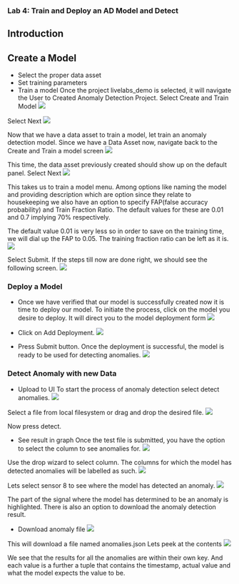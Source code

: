 ### Lab 4: Train and Deploy an AD Model and Detect

## Introduction
## Create a Model
* Select the proper data asset
* Set training parameters
* Train a model
Once the project livelabs_demo is selected, it will navigate the User to Created Anomaly Detection Project. Select Create and Train Model
![](../images/5_create_a_new_model.png " ")

Select Next
![](../images/create_a_new_data_asset.png " ")

Now that we have a data asset to train a model, let train an anomaly detection model. Since we have a Data Asset now, navigate back to the Create and Train a model screen
![](../images/5_create_a_new_model.png " ")

This time, the data asset previously created should show up on the default panel. Select Next
![](../images/choose_an_existing_dataset.png " ")

This takes us to train a model menu. Among options like naming the model and providing description which are option since they relate to housekeeping we also have an option to specify FAP(false accuracy probability) and Train Fraction Ratio. The default values for these are 0.01 and 0.7 implying 70% respectively.

The default value 0.01 is very less so in order to save on the training time, we will dial up the FAP to 0.05. The training fraction ratio can be left as it is.
![](../images/create_and_train_model.png " ")

Select Submit. If the steps till now are done right, we should see the following screen.
![](../images/model_creation.png " ")

### Deploy a Model
* Once we have verified that our model is successfully created now it is time to deploy our model. To initiate the process, click on the model you desire to deploy. It will direct you to the model deployment form
![](../images/add_deployment.png " ")

* Click on Add Deployment.
![](../images/add_deployment_form.png " ")

* Press Submit button. Once the deployment is successful, the model is ready to be used for detecting anomalies.
![](../images/detect_anomalies.png " ")

### Detect Anomaly with new Data
* Upload to UI
To start the  process of anomaly detection select detect anomalies.
![](../images/upload_data.png " ")

Select a file from local filesystem or drag and drop the desired file.
![](../images/detect_anomalies_result.png " ")

Now press detect.

* See result in graph
Once the test file is submitted, you have the option to select the column to see anomalies for.
![](../images/select_column.png " ")

Use the drop wizard to select column. The columns for which the model has detected anomalies will be labelled as such.
![](../images/select_column_drop.png " ")

 Lets select sensor 8 to see where the model has detected an anomaly.
 ![](../images/graph.png " ")

The part of the signal where the model has determined to be an anomaly is highlighted. There is also an option to download the anomaly detection result.

* Download anomaly file
 ![](../images/graph_highlighted.png " ")

This will download a file named anomalies.json Lets peek at the contents
 ![](../images/anomalies_json.png " ")

 We see that the results for all the anomalies are within their own key. And each value is a further a tuple that contains the timestamp, actual value and what the model expects the value to be.

